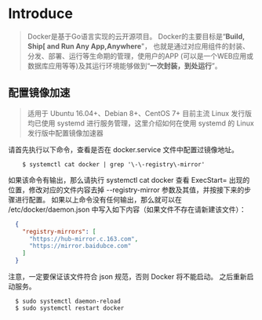 # Introduce
> Docker是基于Go语言实现的云开源项目。
> Docker的主要目标是“**Build, Ship[ and Run Any App,Anywhere**"，
> 也就是通过对应用组件的封装、分发、部署、运行等生命期的管理，使用户的APP (可以是一个WEB应用或数据库应用等等)及其运行环境能够做到“**一次封装，到处运行**”。

## 配置镜像加速
> 适用于 Ubuntu 16.04+、Debian 8+、CentOS 7+
目前主流 Linux 发行版均已使用 systemd 进行服务管理，这里介绍如何在使用 systemd 的 Linux 发行版中配置镜像加速器

请首先执行以下命令，查看是否在 docker.service 文件中配置过镜像地址。
```shell
	$ systemctl cat docker | grep '\-\-registry\-mirror'
```
如果该命令有输出，那么请执行  systemctl cat docker 查看 ExecStart= 出现的位置，修改对应的文件内容去掉 --registry-mirror 参数及其值，并按接下来的步骤进行配置。
如果以上命令没有任何输出，那么就可以在 /etc/docker/daemon.json 中写入如下内容（如果文件不存在请新建该文件）：
```json
  {
    "registry-mirrors": [
      "https://hub-mirror.c.163.com",
      "https://mirror.baidubce.com"
    ]
  }
```
注意，一定要保证该文件符合 json 规范，否则 Docker 将不能启动。
之后重新启动服务。
```shell
  $ sudo systemctl daemon-reload
  $ sudo systemctl restart docker
```